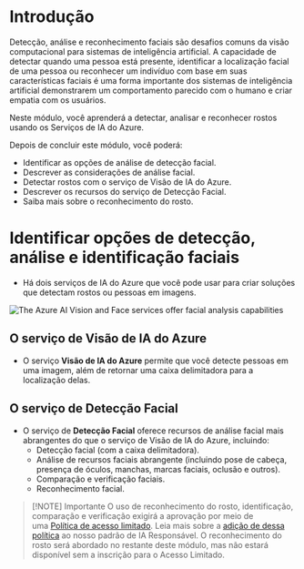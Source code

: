 # Introdução
Detecção, análise e reconhecimento faciais são desafios comuns da visão computacional para sistemas de inteligência artificial. A capacidade de detectar quando uma pessoa está presente, identificar a localização facial de uma pessoa ou reconhecer um indivíduo com base em suas características faciais é uma forma importante dos sistemas de inteligência artificial demonstrarem um comportamento parecido com o humano e criar empatia com os usuários.

Neste módulo, você aprenderá a detectar, analisar e reconhecer rostos usando os Serviços de IA do Azure.

Depois de concluir este módulo, você poderá:

- Identificar as opções de análise de detecção facial.
- Descrever as considerações de análise facial.
- Detectar rostos com o serviço de Visão de IA do Azure.
- Descrever os recursos do serviço de Detecção Facial.
- Saiba mais sobre o reconhecimento do rosto.
# Identificar opções de detecção, análise e identificação faciais
- Há dois serviços de IA do Azure que você pode usar para criar soluções que detectam rostos ou pessoas em imagens.

![The Azure AI Vision and Face services offer facial analysis capabilities](https://learn.microsoft.com/pt-br/training/wwl-data-ai/detect-analyze-recognize-faces/media/face-options.png)

## O serviço de Visão de IA do Azure
- O serviço **Visão de IA do Azure** permite que você detecte pessoas em uma imagem, além de retornar uma caixa delimitadora para a localização delas.

## O serviço de Detecção Facial
- O serviço de **Detecção Facial** oferece recursos de análise facial mais abrangentes do que o serviço de Visão de IA do Azure, incluindo:
	- Detecção facial (com a caixa delimitadora).
	- Análise de recursos faciais abrangente (incluindo pose de cabeça, presença de óculos, manchas, marcas faciais, oclusão e outros).
	- Comparação e verificação faciais.
	- Reconhecimento facial.

>[!NOTE] Importante
>O uso de reconhecimento do rosto, identificação, comparação e verificação exigirá a aprovação por meio de uma [Política de acesso limitado](https://aka.ms/cog-services-limited-access). Leia mais sobre a [adição de dessa política](https://azure.microsoft.com/blog/responsible-ai-investments-and-safeguards-for-facial-recognition/) ao nosso padrão de IA Responsável. O reconhecimento do rosto será abordado no restante deste módulo, mas não estará disponível sem a inscrição para o Acesso Limitado.

